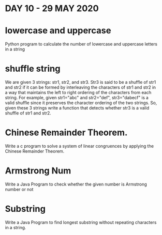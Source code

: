 # DAY 10 - 29 MAY 2020
 
# lowercase and uppercase
  Python program to calculate the number of lowercase and uppercase letters in a string 

# shuffle string
   We are given 3 strings: str1, str2, and str3. Str3 is said to be a shuffle of str1 and str2 if it can be formed by interleaving the characters of str1 and str2 in a way that maintains the left to right ordering of the characters from each string. For example, given str1="abc" and str2="def", str3="dabecf" is a valid shuffle since it preserves the character ordering of the two strings. So, given these 3 strings write a function that detects whether str3 is a valid shuffle of str1 and str2.

# Chinese Remainder Theorem.
  Write a c program to solve a system of linear congruences by applying the Chinese Remainder Theorem.

# Armstrong Num
  Write a Java Program to check whether the given number is Armstrong number or not
  
# Substring
  Write a Java Program to find longest substring without repeating characters in a string.
